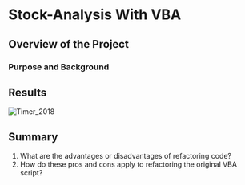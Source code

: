 # Stock-Analysis With VBA

## Overview of the Project 

### Purpose and Background

## Results 
![Timer_2018](Resources/Timer_2018)

## Summary 
1. What are the advantages or disadvantages of refactoring code?
2. How do these pros and cons apply to refactoring the original VBA script?
